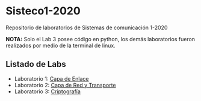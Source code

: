 # Sisteco1-2020
Repositorio de laboratorios de Sistemas de comunicación 1-2020

**NOTA:** Solo el Lab 3 posee código en python, los demás laboratorios fueron realizados por medio de la terminal de linux.


## Listado de Labs
- Laboratorio 1: [Capa de Enlace](https://es.overleaf.com/read/zgnjbjvhrgyb)
- Laboratorio 2: [Capa de Red y Transporte](https://es.overleaf.com/read/cnfmhdcfpkfp)
- Laboratorio 3: [Criptografía](lab3)
